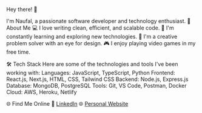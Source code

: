Hey there! 👋

I'm Naufal, a passionate software developer and technology enthusiast.
🚀 About Me
    💻 I love writing clean, efficient, and scalable code.
    🌱 I'm constantly learning and exploring new technologies.
    🎨 I'm a creative problem solver with an eye for design.
    🎮 I enjoy playing video games in my free time.

🛠️ Tech Stack
Here are some of the technologies and tools I've been working with:
    Languages: JavaScript, TypeScript, Python
    Frontend: React.js, Next.js, HTML, CSS, Tailwind CSS
    Backend: Node.js, Express.js
    Database: MongoDB, PostgreSQL
    Tools: Git, VS Code, Postman, Docker
    Cloud: AWS, Heroku, Netlify

🌐 Find Me Online
    💼 [LinkedIn](https://www.linkedin.com/in/naufal-rafianto-4159a8206/)
    🌐 [Personal Website](https://mnr.vercel.app/)
